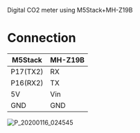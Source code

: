 Digital CO2 meter using M5Stack+MH-Z19B

# Connection

|M5Stack|MH-Z19B|
|-|-|
|P17(TX2)|RX|
|P16(RX2)|TX|
|5V|Vin|
|GND|GND|

![P_20200116_024545](https://user-images.githubusercontent.com/54093909/72458326-b7f05c80-380b-11ea-9a17-56fc714dc291.jpg)
